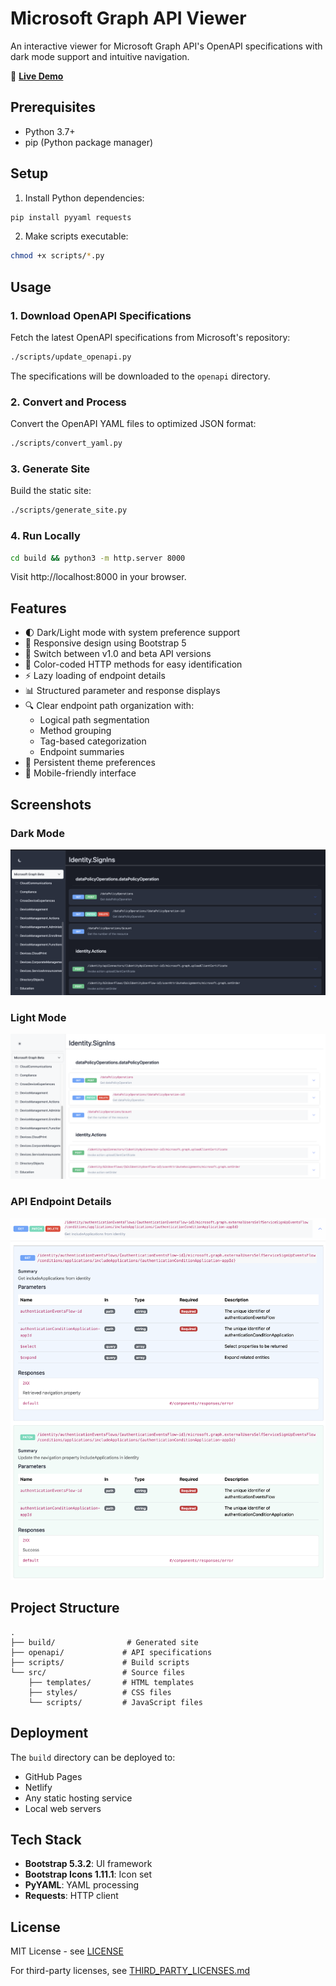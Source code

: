 # Microsoft Graph API Viewer

An interactive viewer for Microsoft Graph API's OpenAPI specifications with dark mode support and intuitive navigation.

🔗 **[Live Demo](https://uniquk.github.io/graphapi-site/)**

## Prerequisites

- Python 3.7+
- pip (Python package manager)

## Setup

1. Install Python dependencies:
```bash
pip install pyyaml requests
```

2. Make scripts executable:
```bash
chmod +x scripts/*.py
```

## Usage

### 1. Download OpenAPI Specifications

Fetch the latest OpenAPI specifications from Microsoft's repository:

```bash
./scripts/update_openapi.py
```

The specifications will be downloaded to the `openapi` directory.

### 2. Convert and Process

Convert the OpenAPI YAML files to optimized JSON format:

```bash
./scripts/convert_yaml.py
```

### 3. Generate Site

Build the static site:

```bash
./scripts/generate_site.py
```

### 4. Run Locally

```bash
cd build && python3 -m http.server 8000
```

Visit http://localhost:8000 in your browser.

## Features

- 🌓 Dark/Light mode with system preference support
- 📱 Responsive design using Bootstrap 5
- 🔄 Switch between v1.0 and beta API versions
- 🎨 Color-coded HTTP methods for easy identification
- ⚡ Lazy loading of endpoint details
- 📊 Structured parameter and response displays
- 🔍 Clear endpoint path organization with:
  - Logical path segmentation
  - Method grouping
  - Tag-based categorization
  - Endpoint summaries
- 💾 Persistent theme preferences
- 📱 Mobile-friendly interface

## Screenshots

### Dark Mode
![Dark Mode Overview](/screenshots/dark-mode.png)

### Light Mode
![Light Mode Overview](/screenshots/light-mode.png)

### API Endpoint Details
![Endpoint Details](/screenshots/endpoint-details.png)

## Project Structure

```
.
├── build/                # Generated site
├── openapi/             # API specifications
├── scripts/             # Build scripts
└── src/                 # Source files
    ├── templates/       # HTML templates
    ├── styles/          # CSS files
    └── scripts/         # JavaScript files
```

## Deployment

The `build` directory can be deployed to:
- GitHub Pages
- Netlify
- Any static hosting service
- Local web servers

## Tech Stack

- **Bootstrap 5.3.2**: UI framework
- **Bootstrap Icons 1.11.1**: Icon set
- **PyYAML**: YAML processing
- **Requests**: HTTP client

## License

MIT License - see [LICENSE](LICENSE)

For third-party licenses, see [THIRD_PARTY_LICENSES.md](THIRD_PARTY_LICENSES.md)
